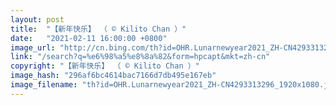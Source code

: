 ```yaml
---
layout: post
title:  "【新年快乐】 （ © Kilito Chan ）"
date:   "2021-02-11 16:00:00 +0800"
image_url: "http://cn.bing.com/th?id=OHR.Lunarnewyear2021_ZH-CN4293313296_1920x1080.jpg&rf=LaDigue_1920x1080.jpg&pid=hp"
link: "/search?q=%e6%98%a5%e8%8a%82&form=hpcapt&mkt=zh-cn"
copyright: "【新年快乐】 （ © Kilito Chan ）"
image_hash: "296af6bc4614bac7166d7db495e167eb"
image_filename: "th?id=OHR.Lunarnewyear2021_ZH-CN4293313296_1920x1080.jpg&rf=LaDigue_1920x1080.jpg&pid=hp"
---
```

